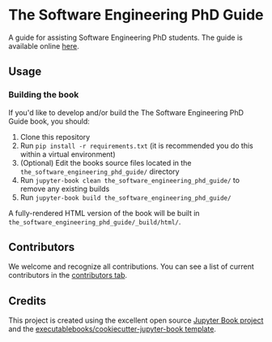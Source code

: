 # The Software Engineering PhD Guide

A guide for assisting Software Engineering PhD students. The guide is available online [here](https://scottnbarnett.com/the-software-engineering-phd-guide/intro.html).

## Usage

### Building the book

If you'd like to develop and/or build the The Software Engineering PhD Guide book, you should:

1. Clone this repository
2. Run `pip install -r requirements.txt` (it is recommended you do this within a virtual environment)
3. (Optional) Edit the books source files located in the `the_software_engineering_phd_guide/` directory
4. Run `jupyter-book clean the_software_engineering_phd_guide/` to remove any existing builds
5. Run `jupyter-book build the_software_engineering_phd_guide/`

A fully-rendered HTML version of the book will be built in `the_software_engineering_phd_guide/_build/html/`.

## Contributors

We welcome and recognize all contributions. You can see a list of current contributors in the [contributors tab](https://github.com/ScottyB/the_software_engineering_phd_guide/graphs/contributors).

## Credits

This project is created using the excellent open source [Jupyter Book project](https://jupyterbook.org/) and the [executablebooks/cookiecutter-jupyter-book template](https://github.com/executablebooks/cookiecutter-jupyter-book).
